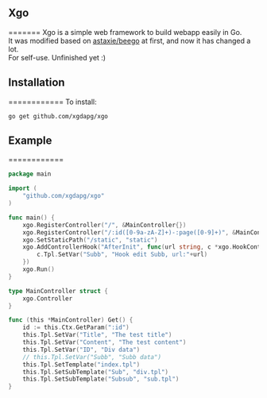 ## Xgo
=======
Xgo is a simple web framework to build webapp easily in Go.  
It was modified based on [astaxie/beego](https://github.com/astaxie/beego) at first, and now it has changed a lot.  
For self-use. Unfinished yet :)

## Installation
============
To install:

    go get github.com/xgdapg/xgo

## Example
============
```go
package main

import (
	"github.com/xgdapg/xgo"
)

func main() {
	xgo.RegisterController("/", &MainController{})
	xgo.RegisterController("/:id([0-9a-zA-Z]+)-:page([0-9]+)", &MainController{})
	xgo.SetStaticPath("/static", "static")
	xgo.AddControllerHook("AfterInit", func(url string, c *xgo.HookController) {
		c.Tpl.SetVar("Subb", "Hook edit Subb, url:"+url)
	})
	xgo.Run()
}

type MainController struct {
	xgo.Controller
}

func (this *MainController) Get() {
	id := this.Ctx.GetParam(":id")
	this.Tpl.SetVar("Title", "The test title")
	this.Tpl.SetVar("Content", "The test content")
	this.Tpl.SetVar("ID", "Div data")
	// this.Tpl.SetVar("Subb", "Subb data")
	this.Tpl.SetTemplate("index.tpl")
	this.Tpl.SetSubTemplate("Sub", "div.tpl")
	this.Tpl.SetSubTemplate("Subsub", "sub.tpl")
}
```